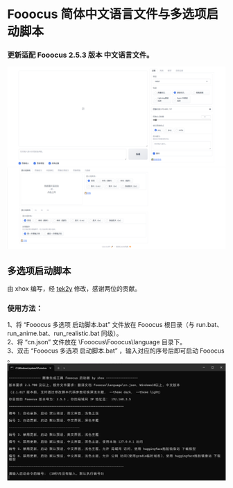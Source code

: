 # Fooocus 简体中文语言文件与多选项启动脚本
### 更新适配 Fooocus 2.5.3 版本 中文语言文件。
![interface](https://github.com/DawnorC/Fooocus_CN/blob/main/screenshot/interface1.png)  
![interface](https://github.com/DawnorC/Fooocus_CN/blob/main/screenshot/interface2.png)  


  
## 多选项启动脚本
由 xhox 编写，经 [tek2y](https://github.com/tek2y/Fooocus-cnlang) 修改，感谢两位的贡献。  
### 使用方法：  
1、将 “Fooocus 多选项 启动脚本.bat” 文件放在 Fooocus 根目录（与 run.bat、run_anime.bat、run_realistic.bat 同级）。  
2、将 “cn.json” 文件放在 \Fooocus\Fooocus\language 目录下。  
3、双击 “Fooocus 多选项 启动脚本.bat” ，输入对应的序号后即可启动 Fooocus 。  
![launcher](https://github.com/DawnorC/Fooocus_CN/blob/main/screenshot/launcher.png)
